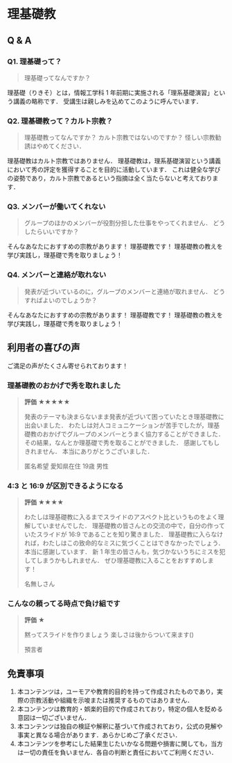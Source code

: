 # 理基礎教

## Q & A

### Q1. 理基礎って？

> 理基礎ってなんですか？

理基礎（りきそ）とは，情報工学科 1 年前期に実施される「理系基礎演習」という講義の略称です．
受講生は親しみを込めてこのように呼んでいます．

### Q2. 理基礎教って？カルト宗教？

> 理基礎教ってなんですか？
> カルト宗教ではないのですか？
> 怪しい宗教勧誘はやめてください．

理基礎教はカルト宗教ではありません．
理基礎教は，理系基礎演習という講義において秀の評定を獲得することを目的に活動しています．
これは健全な学びの姿勢であり，カルト宗教であるという指摘は全く当たらないと考えております．

### Q3. メンバーが働いてくれない

> グループのほかのメンバーが役割分担した仕事をやってくれません．
> どうしたらいいですか？

そんなあなたにおすすめの宗教があります！
理基礎教です！
理基礎教の教えを学び実践し，理基礎で秀を取りましょう！

### Q4. メンバーと連絡が取れない

> 発表が近づいているのに，グループのメンバーと連絡が取れません．
> どうすればよいのでしょうか？

そんなあなたにおすすめの宗教があります！
理基礎教です！
理基礎教の教えを学び実践し，理基礎で秀を取りましょう！

## 利用者の喜びの声

ご満足の声がたくさん寄せられております！

### 理基礎教のおかげで秀を取れました

> **評価** ★★★★★
>
> 発表のテーマも決まらないまま発表が近づいて困っていたとき理基礎教に出会いました．
> わたしは対人コミュニケーションが苦手でしたが，理基礎教のおかげでグループのメンバーとうまく協力することができました．
> その結果，なんとか理基礎で秀を取ることができました．
> 感謝してもしきれません．
> 本当にありがとうございました．
>
> 匿名希望 愛知県在住 19歳 男性

### 4:3 と 16:9 が区別できるようになる

> **評価** ★★★★
>
> わたしは理基礎教に入るまでスライドのアスペクト比というものをよく理解していませんでした．
> 理基礎教の皆さんとの交流の中で，自分の作っていたスライドが 16:9 であることを知り驚きました．
> 理基礎教に入らなければ，わたしはこの致命的なミスに気づくことはできなかったでしょう．
> 本当に感謝しています．
> 新 1 年生の皆さんも，気づかないうちにミスを犯してしまうかもしれません．
> ぜひ理基礎教に入ることをおすすめします！
>
> 名無しさん

### こんなの頼ってる時点で負け組です

> **評価** ★
>
> 黙ってスライドを作りましょう
> 楽しさは後からついて来ます()
>
> 預言者

## 免責事項

1. 本コンテンツは，ユーモアや教育的目的を持って作成されたものであり，実際の宗教活動や組織を示唆または推奨するものではありません．
2. 本コンテンツは教育的・娯楽的目的で作成されており，特定の個人を貶める意図は一切ございません．
3. 本コンテンツは独自の検証や解釈に基づいて作成されており，公式の見解や事実と異なる場合があります．あらかじめご了承ください．
4. 本コンテンツを参考にした結果生じたいかなる問題や損害に関しても，当方は一切の責任を負いません．各自の判断と責任においてご利用ください．
